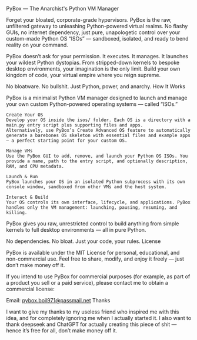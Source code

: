 PyBox — The Anarchist's Python VM Manager

Forget your bloated, corporate-grade hypervisors. PyBox is the raw, unfiltered gateway to unleashing Python-powered virtual realms. No flashy GUIs, no internet dependency, just pure, unapologetic control over your custom-made Python OS “ISOs” — sandboxed, isolated, and ready to bend reality on your command.

PyBox doesn’t ask for your permission. It executes. It manages. It launches your wildest Python dystopias. From stripped-down kernels to bespoke desktop environments, your imagination is the only limit. Build your own kingdom of code, your virtual empire where you reign supreme.

No bloatware. No bullshit. Just Python, power, and anarchy.
How It Works

PyBox is a minimalist Python VM manager designed to launch and manage your own custom Python-powered operating systems — called “ISOs.”

    Create Your OS
    Develop your OS inside the isos/ folder. Each OS is a directory with a main.py entry script plus supporting files and apps.
    Alternatively, use PyBox’s Create Advanced OS feature to automatically generate a barebones OS skeleton with essential files and example apps — a perfect starting point for your custom OS.

    Manage VMs
    Use the PyBox GUI to add, remove, and launch your Python OS ISOs. You provide a name, path to the entry script, and optionally description, RAM, and CPU metadata.

    Launch & Run
    PyBox launches your OS in an isolated Python subprocess with its own console window, sandboxed from other VMs and the host system.

    Interact & Build
    Your OS controls its own interface, lifecycle, and applications. PyBox handles only the VM management: launching, pausing, resuming, and killing.

PyBox gives you raw, unrestricted control to build anything from simple kernels to full desktop environments — all in pure Python.

No dependencies. No bloat. Just your code, your rules.
License

PyBox is available under the MIT License for personal, educational, and non-commercial use. Feel free to share, modify, and enjoy it freely — just don’t make money off it.

If you intend to use PyBox for commercial purposes (for example, as part of a product you sell or a paid service), please contact me to obtain a commercial license:

Email: pybox.boil971@passmail.net
Thanks

I want to give my thanks to my useless friend who inspired me with this idea, and for completely ignoring me when I actually started it.
I also want to thank deepseek and ChatGPT for actually creating this piece of shit — hence it’s free for all, don’t make money off it.
